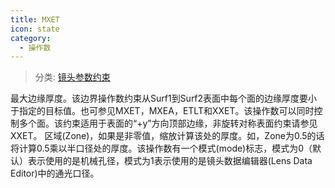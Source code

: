```yaml
---
title: MXET
icon: state
category:
  - 操作数
---
```


> 分类: [镜头参数约束](/hb/operands/130/871/  "Zemax 操作数 镜头参数约束")

最大边缘厚度。该边界操作数约束从Surf1到Surf2表面中每个面的边缘厚度要小于指定的目标值。也可参见MXET，MXEA，ETLT和XXET。该操作数可以同时控制多个面。该约束适用于表面的“+y”方向顶部边缘，非旋转对称表面约束请参见XXET。 
区域(Zone)，如果是非零值，缩放计算该处的厚度。如，Zone为0.5的话将计算0.5乘以半口径处的厚度。该操作数有一个模式(mode)标志，模式为0（默认）表示使用的是机械孔径，模式为1表示使用的是镜头数据编辑器(Lens Data Editor)中的通光口径。